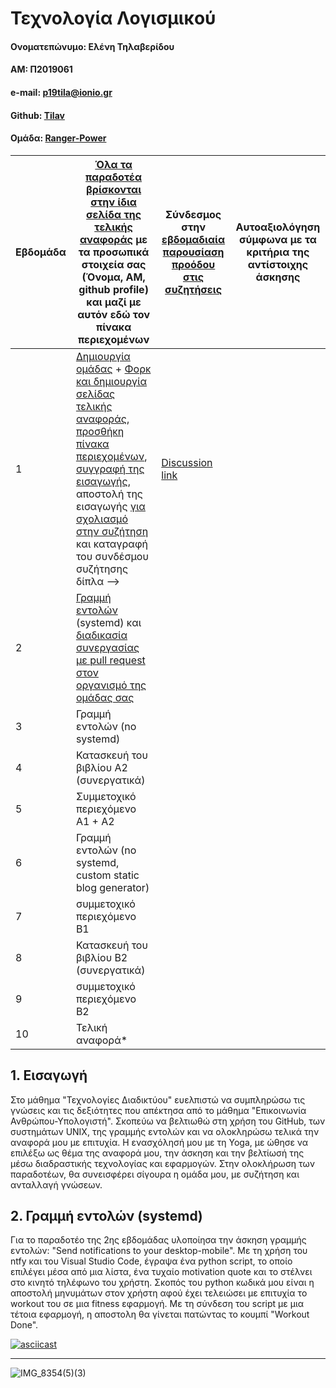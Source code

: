 # Τεχνολογία Λογισμικού 

#### Ονοματεπώνυμο: Ελένη Τηλαβερίδου

#### ΑΜ: Π2019061

#### e-mail: p19tila@ionio.gr

#### Github: [Tilav](https://github.com/tilav)

#### Ομάδα: [Ranger-Power](https://github.com/Ranger-Power)



| Εβδομάδα | [Όλα τα παραδοτέα βρίσκονται στην ίδια σελίδα της τελικής αναφοράς](https://epidrome.github.io/teaching/deliverables/) με τα προσωπικά στοιχεία σας (Όνομα, ΑΜ, github profile) και μαζί με αυτόν εδώ τον πίνακα περιεχομένων | Σύνδεσμος στην [εβδομαδιαία παρουσίαση προόδου στις συζητήσεις](https://github.com/courses-ionio/help/discussions/categories/show-and-tell) | Αυτοαξιολόγηση σύμφωνα με τα κριτήρια της αντίστοιχης άσκησης |
| --- | --- | --- | --- |
| 1 | [Δημιουργία ομάδας](https://epidrome.github.io/teaching/team/) + [Φορκ και δημιουργία σελίδας τελικής αναφοράς](https://epidrome.github.io/teaching/guide/), [προσθήκη πίνακα περιεχομένων](https://raw.githubusercontent.com/courses-ionio/sw/master/README.md), [συγγραφή της εισαγωγής](https://epidrome.github.io/teaching/intro/), αποστολή της εισαγωγής [για σχολιασμό στην συζήτηση](https://github.com/courses-ionio/sw/discussions/categories/show-and-tell) και καταγραφή του συνδέσμου συζήτησης δίπλα --> | [Discussion link](https://github.com/courses-ionio/sw/discussions/1174) | |
| 2 | [Γραμμή εντολών](https://epidrome.github.io/teaching/cli) (systemd) και [διαδικασία συνεργασίας με pull request στον οργανισμό της ομάδας σας](https://epidrome.github.io/teaching/team) | | |
| 3 | Γραμμή εντολών (no systemd) | | |
| 4 | Κατασκευή του βιβλίου Α2 (συνεργατικά) | | |
| 5 | Συμμετοχικό περιεχόμενο A1 + A2 | | |
| 6 | Γραμμή εντολών (no systemd, custom static blog generator) | | |
| 7 | συμμετοχικό περιεχόμενο B1 | | |
| 8 | Κατασκευή του βιβλίου Β2 (συνεργατικά) | | |
| 9 | συμμετοχικό περιεχόμενο B2 | | |
| 10 | Τελική αναφορά* | | |



## 1. Εισαγωγή

Στο μάθημα "Τεχνολογίες Διαδικτύου" ευελπιστώ να συμπληρώσω τις γνώσεις και τις δεξιότητες που απέκτησα από το μάθημα "Επικοινωνία Ανθρώπου-Υπολογιστή". Σκοπεύω να βελτιωθώ στη χρήση του GitHub, των συστημάτων UNIX, της γραμμής εντολών και να ολοκληρώσω τελικά την αναφορά μου με επιτυχία. Η ενασχόλησή μου με τη Yoga, με ώθησε να επιλέξω ως θέμα της αναφορά μου, την άσκηση και την βελτίωσή της μέσω διαδραστικής τεχνολογίας και εφαρμογών. Στην ολοκλήρωση των παραδοτέων, θα συνεισφέρει σίγουρα η ομάδα μου, με συζήτηση και ανταλλαγή γνώσεων.


## 2. Γραμμή εντολών (systemd)

Για το παραδοτέο της 2ης εβδομάδας υλοποίησα την άσκηση γραμμής εντολών: "Send notifications to your desktop-mobile". Με τη χρήση του ntfy και του Visual Studio Code, έγραψα ένα python script, το οποίο επιλέγει μέσα από μια λίστα, ένα τυχαίο motivation quote και το στέλνει στο κινητό τηλέφωνο του χρήστη.
Σκοπός του python κωδικά μου είναι η αποστολή μηνυμάτων στον χρήστη αφού έχει τελειώσει με επιτυχία το workout του σε μια fitness εφαρμογή. Με τη σύνδεση του script με μια τέτοια εφαρμογή, η αποστολη θα γίνεται πατώντας το κουμπί "Workout Done".


[![asciicast](https://asciinema.org/a/h9udVZ5zDZvbfdjGuWa4OOCuh.svg)](https://asciinema.org/a/h9udVZ5zDZvbfdjGuWa4OOCuh)

-----------------------------------------------------------------------------------------------------------------------------------------------------------

![IMG_8354(5)(3)](https://user-images.githubusercontent.com/72463627/221252040-816225e5-89b1-470e-8af5-4ac292af5298.jpg)

